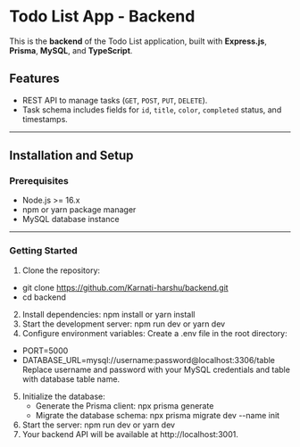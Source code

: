 # Todo List App - Backend

This is the **backend** of the Todo List application, built with **Express.js**, **Prisma**, **MySQL**, and **TypeScript**.

## Features

- REST API to manage tasks (`GET`, `POST`, `PUT`, `DELETE`).
- Task schema includes fields for `id`, `title`, `color`, `completed` status, and timestamps.

---

## Installation and Setup

### Prerequisites

- Node.js >= 16.x
- npm or yarn package manager
- MySQL database instance

---

### Getting Started

1. Clone the repository:
 - git clone https://github.com/Karnati-harshu/backend.git
 - cd backend
2. Install dependencies:
   npm install or yarn install
3. Start the development server:
   npm run dev or yarn dev
4. Configure environment variables: Create a .env file in the root directory:
 - PORT=5000
 - DATABASE_URL=mysql://username:password@localhost:3306/table
   Replace username and password with your MySQL credentials and table with database table name.
5. Initialize the database:
   - Generate the Prisma client:
    npx prisma generate
   - Migrate the database schema:
    npx prisma migrate dev --name init
6. Start the server:
   npm run dev or yarn dev
7. Your backend API will be available at http://localhost:3001.




   



